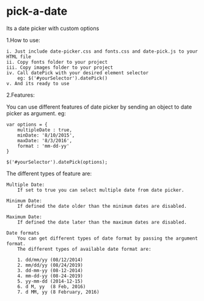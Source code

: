 # pick-a-date
Its a date picker with custom options

1.How to use:

	i. Just include date-picker.css and fonts.css and date-pick.js to your HTML file
	ii. Copy fonts folder to your project
	iii. Copy images folder to your project
	iv. Call datePick with your desired element selector
		eg: $('#yourSelector').datePick()
	v. And its ready to use

2.Features:

You can use different features of date picker by sending an object to date picker as argument. eg:

 	var options = {
		multipleDate : true,
		minDate: '8/10/2015',
		maxDate: '8/3/2016',
		format : 'mm-dd-yy'
	}

	$('#yourSelector').datePick(options);

The different types of feature are:

	Multiple Date:
		If set to true you can select multiple date from date picker.

	Minimum Date:
		If defined the date older than the minimum dates are disabled.

	Maximum Date:
		If defined the date later than the maximum dates are disabled.

	Date formats 
		You can get different types of date format by passing the argument format. 
		The different types of available date format are:

		1. dd/mm/yy (08/12/2014) 
		2. mm/dd/yy (08/24/2019) 
		3. dd-mm-yy (08-12-2014) 
		4. mm-dd-yy (08-24-2019) 
		5. yy-mm-dd (2014-12-15)
		6. d M, yy  (8 Feb, 2016)
		7. d MM, yy (8 February, 2016)


